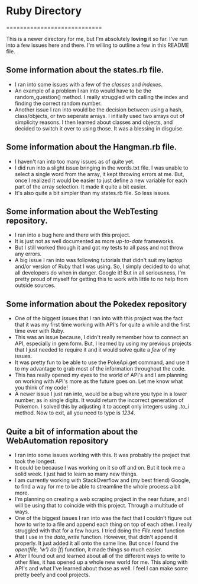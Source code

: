 # Ruby Directory
============================</br>

This is a newer directory for me, but I'm absolutely <b>loving</b> it so far. I've run into a few issues here and there. I'm willing to outline a few in this README file.

## Some information about the states.rb file.
- I ran into some issues with a few of the *classes* and *indexes*.</br>
- An example of a problem I ran into would have to be the random_question() method. I really struggled with calling the index and finding the correct random number.</br>
- Another issue I ran into would be the decision between using a hash, class/objects, or two seperate arrays. I initially used two arrays out of simplicity reasons. I then learned about classes and objects, and decided to switch it over to using those. It was a blessing in disguise.</br>

## Some information about the Hangman.rb file.
- I haven't ran into too many issues as of quite yet. </br>
- I did run into a slight issue bringing in the words.txt file. I was unable to select a single word from the array, it kept throwing errors at me. But, once I realized it would be easier to just define a new variable for each part of the array selection. It made it quite a bit easier.</br>
- It's also quite a bit simpler than my states.rb file. So less issues.

## Some information about the WebTesting repository.
- I ran into a bug here and there with this project.</br>
- It is just not as well documented as more *up-to-date* frameworks.</br>
- But I still worked through it and got my tests to all pass and not throw any errors. </br>
- A big issue I ran into was following tutorials that didn't suit my laptop and/or version of Ruby that I was using. So, I simply decided to do what all developers do when in danger. Google it! But in all seriousness, I'm pretty proud of myself for getting this to work with little to no help from outside sources. 

## Some information about the Pokedex repository
- One of the biggest issues that I ran into with this project was the fact that it was my first time working with API's for quite a while and the first time ever with Ruby. 
- This was an issue because, I didn't really remember how to connect an API, especially in gem form. But, I learned by using my previous projects that I just needed to require it and it would solve quite a *few* of my issues. 
- It was pretty fun to be able to use the PokeApi.get command, and use it to my advantage to grab most of the information throughout the code. 
- This has really opened my eyes to the world of API's and I am planning on working with API's more as the future goes on. Let me know what you think of my code! 
- A newer issue I just ran into, would be a bug where you type in a lower number, as in single digits. It would return the incorrect generation of Pokemon. I solved this by adjusting it to accept only integers using *.to_i* method. Now to exit, all you need to type is *1234*.

## Quite a bit of information about the WebAutomation repository
- I ran into some issues working with this. It was probably the project that took the longest. 
- It could be because I was working on it so off and on. But it took me a solid week. I just had to learn so many new things. 
- I am currently working with StackOverflow and (my best friend) Google, to find a way for me to be able to streamline the whole process a bit more. 
- I'm planning on creating a web scraping project in the near future, and I will be using that to coincide with this project. Through a multitude of ways. 
- One of the biggest issues I ran into was the fact that I couldn't figure out how to write to a file and append each thing on top of each other. I really struggled with that for a few hours. I tried doing the *File.read* function that I use in the *data_write* function. However, that didn't append it properly. It just added it all onto the same line. But once I found the *open(file, 'w') do |f|* function, it made things so much easier. 
- After I found out and learned about all of the different ways to write to other files, it has opened up a whole new world for me. This along with API's and what I've learned about those as well. I feel I can make some pretty beefy and cool projects. 